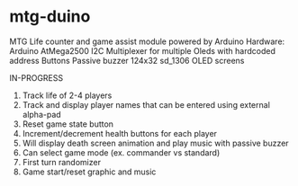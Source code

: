 # mtg-duino
MTG Life counter and game assist module powered by Arduino
Hardware:
Arduino AtMega2500
I2C Multiplexer for multiple Oleds with hardcoded address
Buttons
Passive buzzer
124x32 sd_1306 OLED screens


IN-PROGRESS
1. Track life of 2-4 players
2. Track and display player names that can be entered using external alpha-pad
3. Reset game state button
4. Increment/decrement health buttons for each player
5. Will display death screen animation and play music with passive buzzer
6. Can select game mode (ex. commander vs standard)
7. First turn randomizer
8. Game start/reset graphic and music
